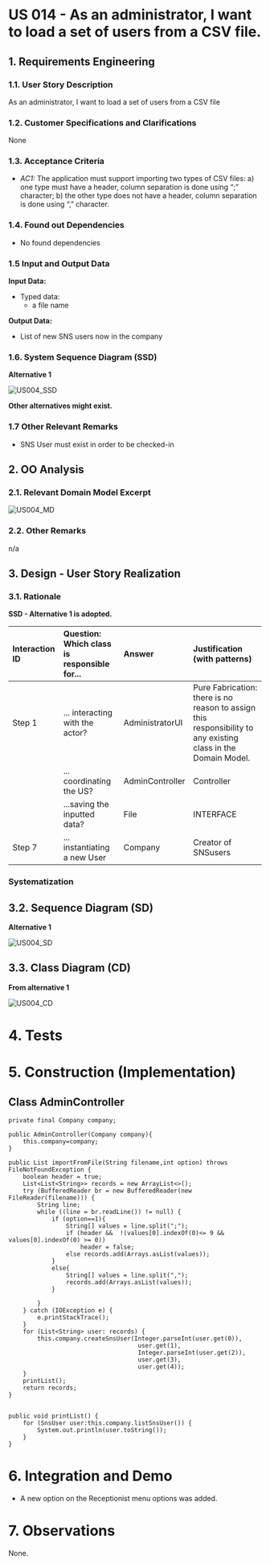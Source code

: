 # US 014 - As an administrator, I want to load a set of users from a CSV file.

## 1. Requirements Engineering


### 1.1. User Story Description

As an administrator, I want to load a set of users from a CSV file

### 1.2. Customer Specifications and Clarifications

None

### 1.3. Acceptance Criteria

* *AC1:* The application must support importing two types of CSV
  files: a) one type must have a header, column separation is done using “;”
  character; b) the other type does not have a header, column separation is done
  using “,” character.


### 1.4. Found out Dependencies

* No found dependencies

### 1.5 Input and Output Data


**Input Data:**

* Typed data:
    * a file name
   



**Output Data:**

* List of new SNS users now in the company

### 1.6. System Sequence Diagram (SSD)

**Alternative 1**

![US004_SSD](US14_SSD.svg)

**Other alternatives might exist.**

### 1.7 Other Relevant Remarks

* SNS User must exist in order to be checked-in


## 2. OO Analysis

### 2.1. Relevant Domain Model Excerpt

![US004_MD](US14_MD.svg)

### 2.2. Other Remarks

n/a


## 3. Design - User Story Realization

### 3.1. Rationale

**SSD - Alternative 1 is adopted.**

| Interaction ID | Question: Which class is responsible for...   | Answer                 | Justification (with patterns)                                                                                 |
|:---------------|:----------------------------------------------|:-----------------------|:--------------------------------------------------------------------------------------------------------------|
| Step 1  		     | 	... interacting with the actor?              | AdministratorUI         | Pure Fabrication: there is no reason to assign this responsibility to any existing class in the Domain Model. |
| 			  		        | 	... coordinating the US?                     | AdminController | Controller                                                                                                    
| 		             | 	...saving the inputted data?                 | File          | INTERFACE                                                              |								 |             |                              |              
| Step 7		  		   | 	... instantiating a new User  | Company                | Creator of SNSusers          |

### Systematization ##




## 3.2. Sequence Diagram (SD)

**Alternative 1**

![US004_SD](US14_SD.svg)


## 3.3. Class Diagram (CD)

**From alternative 1**

![US004_CD](US14_CD.svg)

# 4. Tests

# 5. Construction (Implementation)


## Class AdminController

    private final Company company;

    public AdminController(Company company){
        this.company=company;
    }

    public List importFromFile(String filename,int option) throws FileNotFoundException {
        boolean header = true;
        List<List<String>> records = new ArrayList<>();
        try (BufferedReader br = new BufferedReader(new FileReader(filename))) {
            String line;
            while ((line = br.readLine()) != null) {
                if (option==1){
                    String[] values = line.split(";");
                    if (header &&  !(values[0].indexOf(0)<= 9 && values[0].indexOf(0) >= 0))
                        header = false;
                    else records.add(Arrays.asList(values));
                }
                else{
                    String[] values = line.split(",");
                    records.add(Arrays.asList(values));
                }

            }
        } catch (IOException e) {
            e.printStackTrace();
        }
        for (List<String> user: records) {
            this.company.createSnsUser(Integer.parseInt(user.get(0)),
                                        user.get(1),
                                        Integer.parseInt(user.get(2)),
                                        user.get(3),
                                        user.get(4));
        }
        printList();
        return records;
    }


    public void printList() {
        for (SnsUser user:this.company.listSnsUser()) {
            System.out.println(user.toString());
        }
    }




# 6. Integration and Demo
* A new option on the Receptionist menu options was added.


# 7. Observations

None.






